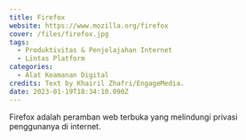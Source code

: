 ```yaml
---
title: Firefox
website: https://www.mozilla.org/firefox
cover: /files/firefox.jpg
tags:
  - Produktivitas & Penjelajahan Internet
  - Lintas Platform
categories:
  - Alat Keamanan Digital
credits: Text by Khairil Zhafri/EngageMedia.
date: 2023-01-19T18:34:10.090Z
---
```

Firefox adalah peramban web terbuka yang melindungi privasi penggunanya di internet.